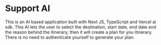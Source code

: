 # Support AI

This is an AI based application built with Next JS, TypeScript and Vercel ai sdk. This AI lets the user to select the destination, start date, end date and the reason behind the itinerary, then it will create a plan for you itinerary. There is no need to authenticate yourself to generate your plan.